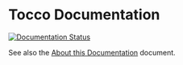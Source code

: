 # Tocco Documentation

[![Documentation Status](https://readthedocs.org/projects/tocco-docs/badge/?version=latest)](https://tocco-docs.readthedocs.io/en/latest/?badge=latest)

See also the [About this Documentation](https://tocco-docs.readthedocs.io/en/latest/about.html) document.

